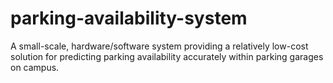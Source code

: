 # parking-availability-system
A small-scale, hardware/software system providing a relatively low-cost solution for predicting parking availability accurately within parking garages on campus. 
